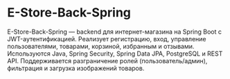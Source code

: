 # E-Store-Back-Spring

E-Store-Back-Spring — backend для интернет-магазина на Spring Boot с JWT-аутентификацией. Реализует регистрацию, вход, управление пользователями, товарами, корзиной, избранным и отзывами. Используются Java, Spring Security, Spring Data JPA, PostgreSQL и REST API. Поддерживается разграничение ролей (пользователь/админ), фильтрация и загрузка изображений товаров.
